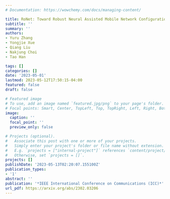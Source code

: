 ```yaml
---
# Documentation: https://wowchemy.com/docs/managing-content/

title: RoNet: Toward Robust Neural Assisted Mobile Network Configuration
subtitle: ''
summary: ''
authors:
- Yuru Zhang
- Yongjie Xue
- Qiang Liu
- Nakjung Choi
- Tao Han

tags: []
categories: []
date: '2023-05-01'
lastmod: 2023-05-12T17:50:15-04:00
featured: false
draft: false

# Featured image
# To use, add an image named `featured.jpg/png` to your page's folder.
# Focal points: Smart, Center, TopLeft, Top, TopRight, Left, Right, BottomLeft, Bottom, BottomRight.
image:
  caption: ''
  focal_point: ''
  preview_only: false

# Projects (optional).
#   Associate this post with one or more of your projects.
#   Simply enter your project's folder or file name without extension.
#   E.g. `projects = ["internal-project"]` references `content/project/deep-learning/index.md`.
#   Otherwise, set `projects = []`.
projects: []
publishDate: '2023-05-13T02:20:07.155100Z'
publication_types:
- '1'
abstract: ''
publication: '*IEEE International Conference on Communications (ICC)*'
url_pdf: https://arxiv.org/abs/2302.03206
---
```

